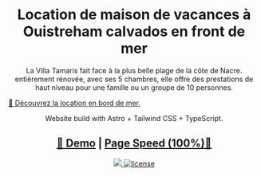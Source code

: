 <h1 align=center>Location de maison de vacances à Ouistreham calvados en front de mer</h1>
<p align=center> La Villa Tamaris fait face à la plus belle plage de la côte de Nacre. entièrement rénovée, avec ses 5 chambres, elle offre des prestations de haut niveau pour une famille ou un groupe de 10 personnes. </p>
<a target="_blank" href="https://www.location-maison-mer.fr/" >👀 Découvrez la location en bord de mer.</a>
<p align=center>Website build with Astro + Tailwind CSS + TypeScript.</p>


<h2 align="center"> <a target="_blank" href="https://astroplate.netlify.app/" rel="nofollow">👀 Demo</a> | <a  target="_blank" href="https://pagespeed.web.dev/analysis/https-astroplate-netlify-app/yzx3foum3w?form_factor=desktop">Page Speed (100%)🚀</a>
</h2>

<p align=center>
  <a href="https://github.com/withastro/astro/releases/tag/astro%404.3.2" alt="Contributors">
    <img src="https://img.shields.io/static/v1?label=ASTRO&message=4.3&color=000&logo=astro" />
  </a>

  <a href="https://github.com/zeon-studio/astroplate/blob/main/LICENSE">
    <img src="https://img.shields.io/github/license/zeon-studio/astroplate" alt="license"></a>

</p>
